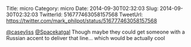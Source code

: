 Title: micro
Category: micro
Date: 2014-09-30T02:32:03
Slug: 2014-09-30T02:32:03
TwitterId: 516777463058157568
TweetUrl: https://twitter.com/mark_philpot/status/516777463058157568

[@caseyliss](https://twitter.com/caseyliss) [@Spacekatgal](https://twitter.com/Spacekatgal) Though maybe they could get someone with a Russian accent to deliver that line… which would be actually cool